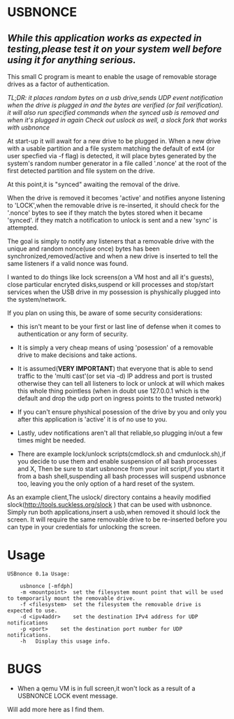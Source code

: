 # USBNONCE

## *While this application works as expected in testing,please test it on your system well before using it for anything serious.*

 This small C program is meant to enable the usage of
 removable storage drives as a factor of authentication.

 *TL;DR: it places random bytes on a usb drive,sends UDP event notification when the drive is plugged in and the bytes are verified (or fail verification).*
 *it will also run specified commands when the synced usb is removed and when it's plugged in again*
 *Check out uslock as well, a slock fork that works with usbnonce*
 	
 At start-up it will await for a new drive to be plugged in.
 When a new drive with a usable partition and a file system matching
 the default of ext4 (or user specfied via -f flag) is detected,
	it will place bytes generated by the system's random number generator 
 in a file called '.nonce' at the root of the first detected
 partition and file system on the drive.

 At this point,it is "synced" awaiting the removal of the drive.
 
 When the drive is removed it becomes 'active' and notifies 
 anyone listening to 'LOCK',when the removable drive is re-inserted,
 it should check for the '.nonce' bytes to see if they match the bytes
 stored when it became 'synced'. if they match a notification to unlock
 is sent and a new 'sync' is attempted.

 The goal is simply to notify any listeners that a removable drive 
 with the unique and random nonce(use once) bytes has been synchronized,removed/active and
 when a new drive is inserted to tell the same listeners if a valid nonce was found.

 I wanted to do things like lock screens(on a VM host and all it's guests),
 close particular encryted disks,suspend or kill processes and stop/start services
 when the USB drive in my possession is physhically plugged into the system/network.

If you plan on using this, be aware of some security considerations:

* this isn't meant to be your first or last line of defense when it comes to
  authentication or any form of security.
		
* It is simply a very cheap means of using 'posession' of a removable drive
  to make decisions and take actions. 
* It is assumed(**VERY IMPORTANT**) that everyone that is able to send traffic to the 
  'multi cast'(or set via -d) IP address and port is trusted otherwise they can tell all listeners
  to lock or unlock at will which makes this whole thing pointless 
  (when in doubt use 127.0.0.1 which is the default and drop the udp port on ingress points to the trusted network)
		
* If you can't ensure physhical posession of the drive by you and only you after this application is 'active'
  it is of no use to you.
		
* Lastly, udev notifications aren't all that reliable,so plugging in/out a few times might be needed.

* There are example lock/unlock scripts(cmdlock.sh and cmdunlock.sh),if you decide to use them and enable suspension of all bash processes and X,
  Then be sure to start usbnonce from your init script,if you start it from a bash shell,suspending all bash processes will suspend usbnonce too,
  leaving you the only option of a hard reset of the system. 
  
As an example client,The uslock/ directory contains a heavily modified slock(http://tools.suckless.org/slock ) that can be used with usbnonce.
Simply run both applications,insert a usb,when removed it should lock the screen. It will require the same removable 
drive to be re-inserted before you can type in your credentials for unlocking the screen. 

# Usage


```		
USBnonce 0.1a Usage:

	usbnonce [-mfdph]
	-m <mountpoint>	 set the filesystem mount point that will be used to temporarily mount the removable drive.
	-f <filesystem>	 set the filesystem the removable drive is expected to use.
	-d <ipv4addr>	 set the destination IPv4 address for UDP notifications
	-p <port>	 set the destination port number for UDP notifications.
	-h 	 Display this usage info.
```

# BUGS


* When  a qemu VM is in full screen,it won't lock as a result of a USBNONCE LOCK event message.

Will add more here as I find them.
